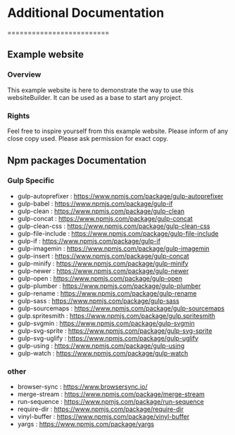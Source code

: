 # Additional Documentation
=========================

## Example website

### Overview

This example website is here to demonstrate the way to use this websiteBuilder. It can be used as a base to start any project.


### Rights

Feel free to inspire yourself from this example website.
Please inform of any close copy used.
Please ask permission for exact copy.



## Npm packages Documentation

### Gulp Specific
- gulp-autoprefixer : https://www.npmjs.com/package/gulp-autoprefixer
- gulp-babel : https://www.npmjs.com/package/gulp-if
- gulp-clean : https://www.npmjs.com/package/gulp-clean
- gulp-concat : https://www.npmjs.com/package/gulp-concat
- gulp-clean-css : https://www.npmjs.com/package/gulp-clean-css
- gulp-file-include : https://www.npmjs.com/package/gulp-file-include
- gulp-if : https://www.npmjs.com/package/gulp-if
- gulp-imagemin : https://www.npmjs.com/package/gulp-imagemin
- gulp-insert : https://www.npmjs.com/package/gulp-concat
- gulp-minify : https://www.npmjs.com/package/gulp-minify
- gulp-newer : https://www.npmjs.com/package/gulp-newer
- gulp-open : https://www.npmjs.com/package/gulp-open
- gulp-plumber : https://www.npmjs.com/package/gulp-plumber
- gulp-rename : https://www.npmjs.com/package/gulp-rename
- gulp-sass : https://www.npmjs.com/package/gulp-sass
- gulp-sourcemaps : https://www.npmjs.com/package/gulp-sourcemaps
- gulp.spritesmith : https://www.npmjs.com/package/gulp.spritesmith
- gulp-svgmin : https://www.npmjs.com/package/gulp-svgmin
- gulp-svg-sprite : https://www.npmjs.com/package/gulp-svg-sprite
- gulp-svg-uglify : https://www.npmjs.com/package/gulp-uglify
- gulp-using : https://www.npmjs.com/package/gulp-using
- gulp-watch : https://www.npmjs.com/package/gulp-watch

### other
- browser-sync : https://www.browsersync.io/
- merge-stream : https://www.npmjs.com/package/merge-stream
- run-sequence : https://www.npmjs.com/package/run-sequence
- require-dir : https://www.npmjs.com/package/require-dir
- vinyl-buffer : https://www.npmjs.com/package/vinyl-buffer
- yargs : https://www.npmjs.com/package/yargs